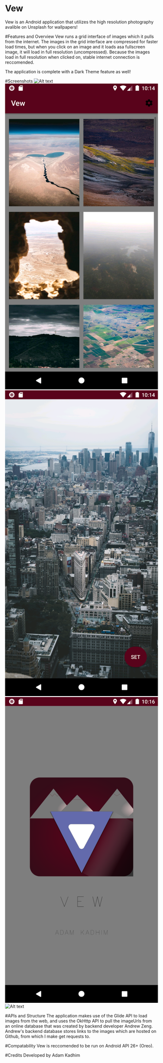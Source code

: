 # Vew
Vew is an Android application that utilizes the high resolution photography avalible on Unsplash for wallpapers!

#Features and Overview
Vew runs a grid interface of images which it pulls from the internet. The images in the grid interface are compressed 
for faster load times, but when you click on an image and it loads asa fullscreen image, it will load in full resolution (uncompressed).
Because the images load in full resolution when clicked on, stable internet connection is reccomended.

The application is complete with a Dark Theme feature as well!

#Screenshots
![Alt text](Screenshots/Screenshot_1589768111.png?raw=true "Dark Theme Interface")
![Alt text](Screenshots/Screenshot_1589768056.png?raw=true "Light Theme Interface")
![Alt text](Screenshots/Screenshot_1589768088.png?raw=true "Set Wallpaper Screen")
![Alt text](Screenshots/Screenshot_1589768208.png?raw=true "Splash Screen")
![Alt text](Screenshots/Screenshot_1589768202.png?raw=true "Icon on Homescreen")




#APIs and Structure
The application makes use of the Glide API to load images from the web, and uses the OkHttp API to pull the imageUrls from an online 
database that was created by backend developer Andrew Zeng. Andrew's backend database stores links to the images which are hosted on
Github, from which I make get requests to.

#Compatability
Vew is reccomended to be run on Android API 26+ (Oreo).

#Credits
Developed by Adam Kadhim
